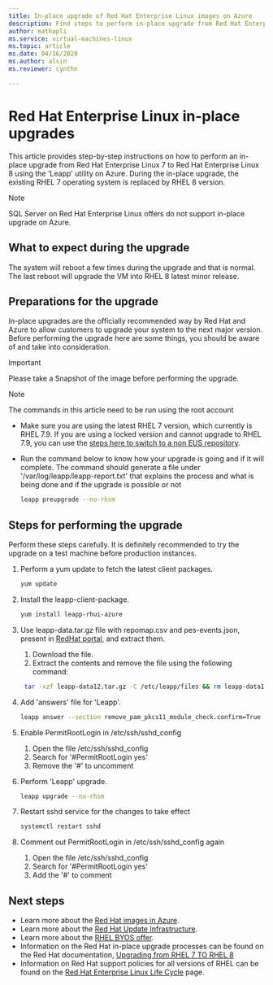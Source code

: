```yaml
---
title: In-place upgrade of Red Hat Enterprise Linux images on Azure
description: Find steps to perform in-place upgrade from Red Hat Enterprise 7.x images to latest 8.x version
author: mathapli
ms.service: virtual-machines-linux
ms.topic: article
ms.date: 04/16/2020
ms.author: alsin
ms.reviewer: cynthn

---
```


# Red Hat Enterprise Linux in-place upgrades

This article provides step-by-step instructions on how to perform an in-place upgrade from Red Hat Enterprise Linux 7 to Red Hat Enterprise Linux 8 using the 'Leapp' utility on Azure. During the in-place upgrade, the existing RHEL 7 operating system is replaced by RHEL 8 version.

>[!Note] 
> SQL Server on Red Hat Enterprise Linux offers do not support in-place upgrade on Azure.

## What to expect during the upgrade
The system will reboot a few times during the upgrade and that is normal. The last reboot will upgrade the VM into RHEL 8 latest minor release.

## Preparations for the upgrade
In-place upgrades are the officially recommended way by Red Hat and Azure to allow customers to upgrade your system to the next major version. 
Before performing the upgrade here are some things, you should be aware of and take into consideration. 

>[!Important] 
> Please take a Snapshot of the image before performing the upgrade.

>[!NOTE]
> The commands in this article need to be run using the root account

* Make sure you are using the latest RHEL 7 version, which currently is RHEL 7.9. If you are using a locked version and cannot upgrade to RHEL 7.9, you can use the [steps here to switch to a non EUS repository](https://docs.microsoft.com/azure/virtual-machines/workloads/redhat/redhat-rhui#switch-a-rhel-7x-vm-back-to-non-eus-remove-a-version-lock).

* Run the command below to know how your upgrade is going and if it will complete. The command should generate a file under '/var/log/leapp/leapp-report.txt' that explains the process and what is being done and if the upgrade is possible or not
    ```bash
    leapp preupgrade --no-rhsm
    ```

## Steps for performing the upgrade

Perform these steps carefully. It is definitely recommended to try the upgrade on a test machine before production instances.

1. Perform a yum update to fetch the latest client packages.
    ```bash
    yum update
    ```

1. Install the leapp-client-package.
    ```bash
    yum install leapp-rhui-azure
    ```
    
1. Use leapp-data.tar.gz file with repomap.csv and pes-events.json, present in [RedHat portal](https://access.redhat.com/articles/3664871), and extract them. 
    1. Download the file.
    1. Extract the contents and remove the file using the following command:
    ```bash
     tar -xzf leapp-data12.tar.gz -C /etc/leapp/files && rm leapp-data12.tar.gz
    ```
    


1. Add 'answers' file for 'Leapp'.
    ```bash
    leapp answer --section remove_pam_pkcs11_module_check.confirm=True --add
    ```
    
1. Enable PermitRootLogin in /etc/ssh/sshd_config
    1. Open the file /etc/ssh/sshd_config
    1. Search for '#PermitRootLogin yes'
    1. Remove the '#' to uncomment



1. Perform 'Leapp' upgrade.
    ```bash
    leapp upgrade --no-rhsm
    ```
1. Restart sshd service for the changes to take effect
    ```bash
    systemctl restart sshd
    ```
1. Comment out PermitRootLogin in /etc/ssh/sshd_config again
    1. Open the file /etc/ssh/sshd_config
    1. Search for '#PermitRootLogin yes'
    1. Add the '#' to comment

## Next steps
* Learn more about the [Red Hat images in Azure](./redhat-images.md).
* Learn more about the [Red Hat Update Infrastructure](./redhat-rhui.md).
* Learn more about the [RHEL BYOS offer](./byos.md).
* Information on the Red Hat in-place upgrade processes can be found on the Red Hat documentation, [Upgrading from RHEL 7 TO RHEL 8](https://access.redhat.com/documentation/en-us/red_hat_enterprise_linux/8/html-single/upgrading_from_rhel_7_to_rhel_8/index)
* Information on Red Hat support policies for all versions of RHEL can be found on the [Red Hat Enterprise Linux Life Cycle](https://access.redhat.com/support/policy/updates/errata) page.
